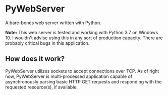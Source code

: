 # PyWebServer
A bare-bones web server written with Python.

**Note:** This web server is tested and working with Python 3.7 on Windows 10. I wouldn't advise using this in any sort of production capacity. There are probably critical bugs in this application.

## How does it work?

PyWebServer utilizes sockets to accept connections over TCP. As of right now, PyWebServer is multi-processed application capable of asynchronously parsing basic HTTP GET requests and responding with the requested resource(s), if available.
